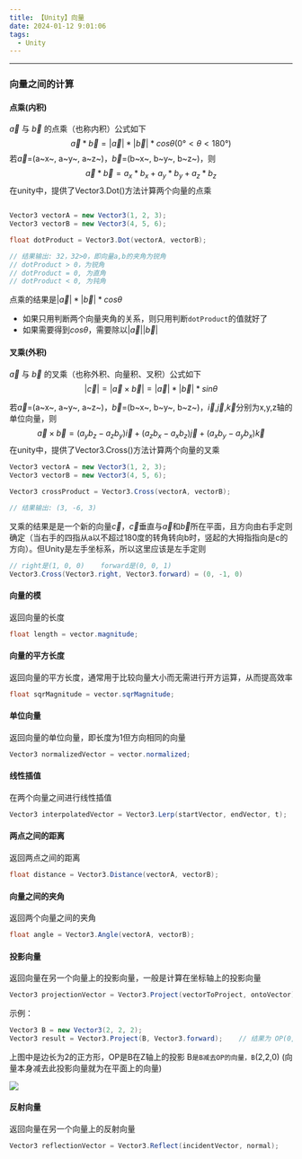 ```yaml
---
title: 【Unity】向量
date: 2024-01-12 9:01:06
tags:
  - Unity
---
```


---

### 向量之间的计算

#### 点乘(内积)

$\vec{a}$ 与 $\vec{b}$ 的点乘（也称内积）公式如下
$$
\vec{a}*\vec{b}=|\vec{a}|*|\vec{b}|*cosθ (0°<θ<180°)
$$
若$\vec{a}$=(a~x~, a~y~, a~z~)，$\vec{b}$=(b~x~, b~y~, b~z~)，则
$$
\vec{a}*\vec{b}=a_x*b_x+a_y*b_y+a_z*b_z
$$
在unity中，提供了Vector3.Dot()方法计算两个向量的点乘
``` C#

Vector3 vectorA = new Vector3(1, 2, 3);
Vector3 vectorB = new Vector3(4, 5, 6);

float dotProduct = Vector3.Dot(vectorA, vectorB);

// 结果输出: 32，32>0，即向量a,b的夹角为锐角
// dotProduct > 0，为锐角
// dotProduct = 0, 为直角
// dotProduct < 0, 为钝角
```

点乘的结果是$|\vec{a}|*|\vec{b}|*cosθ$
- 如果只用判断两个向量夹角的关系，则只用判断`dotProduct`的值就好了
- 如果需要得到$cosθ$，需要除以$|\vec{a}||\vec{b}|$

#### 叉乘(外积)

$\vec{a}$ 与 $\vec{b}$ 的叉乘（也称外积、向量积、叉积）公式如下
$$
|\vec{c}|=|\vec{a}×\vec{b}|=|\vec{a}|*|\vec{b}|*sinθ
$$

若$\vec{a}$=(a~x~, a~y~, a~z~)，$\vec{b}$=(b~x~, b~y~, b~z~)，$\vec{i}$,$\vec{j}$,$\vec{k}$分别为x,y,z轴的单位向量，则
$$
\vec{a}×\vec{b}=(a_yb_z-a_zb_y)\vec{i}+(a_zb_x-a_xb_z)\vec{j}+(a_xb_y-a_yb_x)\vec{k}
$$
在unity中，提供了Vector3.Cross()方法计算两个向量的叉乘
``` C#
Vector3 vectorA = new Vector3(1, 2, 3);
Vector3 vectorB = new Vector3(4, 5, 6);

Vector3 crossProduct = Vector3.Cross(vectorA, vectorB);

// 结果输出: (3, -6, 3)
```

叉乘的结果是是一个新的向量$\vec{c}$，$\vec{c}$垂直与$\vec{a}$和$\vec{b}$所在平面，且方向由右手定则确定（当右手的四指从a以不超过180度的转角转向b时，竖起的大拇指指向是c的方向）。但Unity是左手坐标系，所以这里应该是左手定则

```C#
// right是(1, 0, 0)    forward是(0, 0, 1)
Vector3.Cross(Vector3.right, Vector3.forward) = (0, -1, 0)
```



#### 向量的模

返回向量的长度

```C#
float length = vector.magnitude;
```

#### 向量的平方长度

返回向量的平方长度，通常用于比较向量大小而无需进行开方运算，从而提高效率

```C#
float sqrMagnitude = vector.sqrMagnitude;
```

#### 单位向量

返回向量的单位向量，即长度为1但方向相同的向量

```C#
Vector3 normalizedVector = vector.normalized;
```

#### 线性插值

在两个向量之间进行线性插值

```C#
Vector3 interpolatedVector = Vector3.Lerp(startVector, endVector, t);
```

#### 两点之间的距离

返回两点之间的距离

```C#
float distance = Vector3.Distance(vectorA, vectorB);
```

#### 向量之间的夹角

返回两个向量之间的夹角

```C#
float angle = Vector3.Angle(vectorA, vectorB);
```

#### 投影向量

返回向量在另一个向量上的投影向量，一般是计算在坐标轴上的投影向量

```C#
Vector3 projectionVector = Vector3.Project(vectorToProject, ontoVector);
```

示例：

```C#
Vector3 B = new Vector3(2, 2, 2);
Vector3 result = Vector3.Project(B, Vector3.forward);    // 结果为 OP(0,0,2)
```

上图中是边长为2的正方形，OP是B在Z轴上的投影
B`是B减去OP的向量，B`(2,2,0)  (向量本身减去此投影向量就为在平面上的向量)

<img class="half" src="/../images/unity/投影向量.png"></img>


#### 反射向量

返回向量在另一个向量上的反射向量

```C#
Vector3 reflectionVector = Vector3.Reflect(incidentVector, normal);
```
